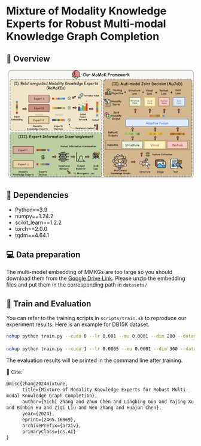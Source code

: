 # Mixture of Modality Knowledge Experts for Robust Multi-modal Knowledge Graph Completion


## 🌈 Overview
![model](resource/model.png)

## 🔬 Dependencies
- Python==3.9
- numpy==1.24.2
- scikit_learn==1.2.2
- torch==2.0.0
- tqdm==4.64.1

## 💻 Data preparation
The multi-model embedding of MMKGs are too large so you should download them from the [Google Drive Link](https://drive.google.com/file/d/1nRHdeWiVi9d_FKli3x7sO87ARasad39w/view?usp=sharing). Please unzip the embedding files and put them in the corresponding path in `datasets/`



## 📕 Train and Evaluation

You can refer to the training scripts in `scripts/train.sh` to reproduce our experiment results. Here is an example for DB15K dataset.

```bash
nohup python train.py --cuda 0 --lr 0.001 --mu 0.0001 --dim 200 --dataset MKG-W --epochs 2000 > log.txt &

nohup python train.py --cuda 1 --lr 0.0005 --mu 0.0001 --dim 300 --dataset MKG-Y --epochs 2000 > log.txt &
```
The evaluation results will be printed in the command line after training.

🤝 Cite:
```
@misc{zhang2024mixture,
      title={Mixture of Modality Knowledge Experts for Robust Multi-modal Knowledge Graph Completion}, 
      author={Yichi Zhang and Zhuo Chen and Lingbing Guo and Yajing Xu and Binbin Hu and Ziqi Liu and Wen Zhang and Huajun Chen},
      year={2024},
      eprint={2405.16869},
      archivePrefix={arXiv},
      primaryClass={cs.AI}
}
```

